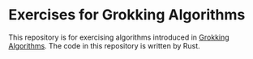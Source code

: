 # Exercises for Grokking Algorithms

This repository is for exercising algorithms introduced in [Grokking Algorithms](https://www.manning.com/books/grokking-algorithms).
The code in this repository is written by Rust.

